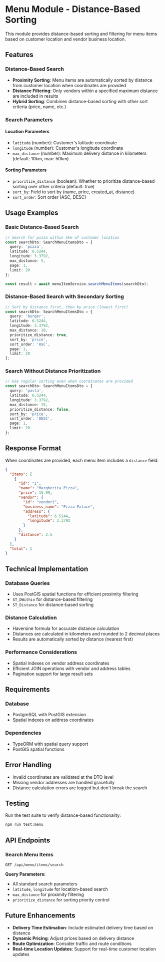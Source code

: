 # Menu Module - Distance-Based Sorting

This module provides distance-based sorting and filtering for menu items based on customer location and vendor business location.

## Features

### Distance-Based Search
- **Proximity Sorting**: Menu items are automatically sorted by distance from customer location when coordinates are provided
- **Distance Filtering**: Only vendors within a specified maximum distance are included in results
- **Hybrid Sorting**: Combines distance-based sorting with other sort criteria (price, name, etc.)

### Search Parameters

#### Location Parameters
- `latitude` (number): Customer's latitude coordinate
- `longitude` (number): Customer's longitude coordinate
- `max_distance` (number): Maximum delivery distance in kilometers (default: 10km, max: 50km)

#### Sorting Parameters
- `prioritize_distance` (boolean): Whether to prioritize distance-based sorting over other criteria (default: true)
- `sort_by`: Field to sort by (name, price, created_at, distance)
- `sort_order`: Sort order (ASC, DESC)

## Usage Examples

### Basic Distance-Based Search
```typescript
// Search for pizza within 5km of customer location
const searchDto: SearchMenuItemsDto = {
  query: 'pizza',
  latitude: 6.5244,
  longitude: 3.3792,
  max_distance: 5,
  page: 1,
  limit: 20
};

const result = await menuItemService.searchMenuItems(searchDto);
```

### Distance-Based Search with Secondary Sorting
```typescript
// Sort by distance first, then by price (lowest first)
const searchDto: SearchMenuItemsDto = {
  query: 'burger',
  latitude: 6.5244,
  longitude: 3.3792,
  max_distance: 10,
  prioritize_distance: true,
  sort_by: 'price',
  sort_order: 'ASC',
  page: 1,
  limit: 20
};
```

### Search Without Distance Prioritization
```typescript
// Use regular sorting even when coordinates are provided
const searchDto: SearchMenuItemsDto = {
  query: 'pasta',
  latitude: 6.5244,
  longitude: 3.3792,
  max_distance: 15,
  prioritize_distance: false,
  sort_by: 'price',
  sort_order: 'DESC',
  page: 1,
  limit: 20
};
```

## Response Format

When coordinates are provided, each menu item includes a `distance` field:

```json
{
  "items": [
    {
      "id": "1",
      "name": "Margherita Pizza",
      "price": 15.99,
      "vendor": {
        "id": "vendor1",
        "business_name": "Pizza Palace",
        "address": {
          "latitude": 6.5244,
          "longitude": 3.3792
        }
      },
      "distance": 2.5
    }
  ],
  "total": 1
}
```

## Technical Implementation

### Database Queries
- Uses PostGIS spatial functions for efficient proximity filtering
- `ST_DWithin` for distance-based filtering
- `ST_Distance` for distance-based sorting

### Distance Calculation
- Haversine formula for accurate distance calculation
- Distances are calculated in kilometers and rounded to 2 decimal places
- Results are automatically sorted by distance (nearest first)

### Performance Considerations
- Spatial indexes on vendor address coordinates
- Efficient JOIN operations with vendor and address tables
- Pagination support for large result sets

## Requirements

### Database
- PostgreSQL with PostGIS extension
- Spatial indexes on address coordinates

### Dependencies
- TypeORM with spatial query support
- PostGIS spatial functions

## Error Handling

- Invalid coordinates are validated at the DTO level
- Missing vendor addresses are handled gracefully
- Distance calculation errors are logged but don't break the search

## Testing

Run the test suite to verify distance-based functionality:

```bash
npm run test:menu
```

## API Endpoints

### Search Menu Items
```
GET /api/menu/items/search
```

**Query Parameters:**
- All standard search parameters
- `latitude`, `longitude` for location-based search
- `max_distance` for proximity filtering
- `prioritize_distance` for sorting priority control

## Future Enhancements

- **Delivery Time Estimation**: Include estimated delivery time based on distance
- **Dynamic Pricing**: Adjust prices based on delivery distance
- **Route Optimization**: Consider traffic and route conditions
- **Real-time Location Updates**: Support for real-time customer location updates 